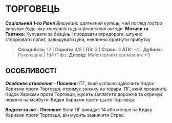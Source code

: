 ﻿# ТОРГОВЕЦЬ

***Соціальний 1-го Рівня***
*Вишукано одягнений купець, чий погляд гостро вишукує будь-яку можливість для фінансової вигоди.*
**Мотиви та Тактика:** Купувати за безцінь і продавати втридорога, штучно створювати попит, завищувати ціни, невпинно прагнути прибутку

> **Складність:** 12 | **Пороги:** 4/8 | **ПЗ:** 3 | **Стрес:** 3
> **АТК:** -4 | **Дубина:** Рукопашна | 1d4+1 фіз.
> **Досвід:** Майстерний перемовник +3

## ОСОБЛИВОСТІ

***Особливе ставлення - Пасивна:*** ПГ, який успішно здійснить Кидок Харизми проти Торговця, отримує знижку на товари. ПГ, який провалить Кидок Харизми проти Торговця, мусить заплатити дорожче та отримує недолік на майбутні Кидки Харизми проти цього Торговця.

***Водити за ніс - Пасивна:*** Коли ПГ викидає 14 або менше на Кидку Харизми проти Торговця, він мусить зазначити Стрес.
